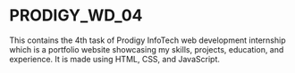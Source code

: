 # PRODIGY_WD_04
This contains the 4th task of Prodigy InfoTech web development internship which is a portfolio website showcasing my skills, projects, education, and experience. It is made using HTML, CSS, and JavaScript.
